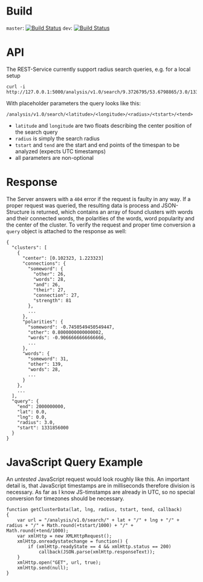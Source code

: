 # Build

`master`: [![Build Status](https://travis-ci.org/haw-mip02/analysis-rest.svg?branch=master)](https://travis-ci.org/haw-mip02/analysis-rest)
`dev`: [![Build Status](https://travis-ci.org/haw-mip02/analysis-rest.svg?branch=dev)](https://travis-ci.org/haw-mip02/analysis-rest)

# API

The REST-Service currently support radius search queries, e.g. for a local setup

```
curl -i http://127.0.0.1:5000/analysis/v1.0/search/9.3726795/53.6798865/3.0/1331856000.2/1900000000.2
```

With placeholder parameters the query looks like this:

```
/analysis/v1.0/search/<latitude>/<longitude>/<radius>/<tstart>/<tend>
```

* `latitude` and `longitude` are two floats describing the center position of the search query
* `radius` is simply the search radius
* `tstart` and `tend` are the start and end points of the timespan to be analyzed (expects UTC timestamps)
* all parameters are non-optional

# Response

The Server answers with a `404` error if the request is faulty in any way.
If a proper request was queried, the resulting data is process and JSON-Structure 
is returned, which contains an array of found clusters with words and their connected
words, the polarities of the words, word popularity and the center of the cluster. 
To verify the request and proper time conversion a `query` object is attached to the response as well:

```
{
  "clusters": [
    {
      "center": [0.102323, 1.223323]
      "connections": {
        "someword": {
          "other": 26, 
          "words": 28, 
          "and": 26, 
          "their": 27, 
          "connection": 27, 
          "strength": 81
        }, 
        ...
      }, 
      "polarities": {
        "someword": -0.7450549450549447, 
        "other": 0.8000000000000002, 
        "words": -0.9066666666666666,
        ...
      }, 
      "words": {
        "someword": 31, 
        "other": 139, 
        "words": 28, 
        ...
      }
    }, 
    ...
  ], 
  "query": {
    "end": 2000000000, 
    "lat": 0.0, 
    "lng": 0.0, 
    "radius": 3.0, 
    "start": 1331856000
  }
}
```

# JavaScript Query Example

An _untested_ JavaScript request would look roughly like this. An important detail is, that
JavaScript timestamps are in milliseconds therefore division is necessary. As far as I know 
JS-timstamps are already in UTC, so no special conversion for timezones should be necessary.

```
function getClusterData(lat, lng, radius, tstart, tend, callback)
{
	var url = "/analysis/v1.0/search/" + lat + "/" + lng + "/" + radius + "/" + Math.round(+tstart/1000) + "/" + Math.round(+tend/1000);
    var xmlHttp = new XMLHttpRequest();
    xmlHttp.onreadystatechange = function() { 
        if (xmlHttp.readyState == 4 && xmlHttp.status == 200)
            callback(JSON.parse(xmlHttp.responseText));
    }
    xmlHttp.open("GET", url, true); 
    xmlHttp.send(null);
}
```

